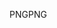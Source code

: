 <span data-ttu-id="ea7f9-101">PNG</span><span class="sxs-lookup"><span data-stu-id="ea7f9-101">PNG</span></span>